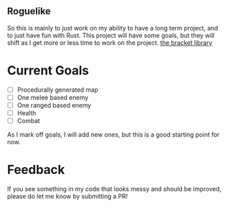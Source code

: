 ## Roguelike

So this is mainly to just work on my ability to have a long term project, and to just have fun with Rust. This project will have some goals, but they will shift as I get more or less time to work on the project. [the bracket library](https://github.com/thebracket/bracket-lib)

# Current Goals
- [ ] Procedurally generated map
- [ ] One melee based enemy
- [ ] One ranged based enemy
- [ ] Health
- [ ] Combat

As I mark off goals, I will add new ones, but this is a good starting point for now.

# Feedback
If you see something in my code that looks messy and should be improved, please do let me know by submitting a PR!
